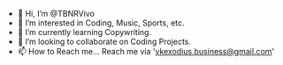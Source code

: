 - 👋 Hi, I’m @TBNRVivo
- 👀 I’m interested in Coding, Music, Sports, etc.
- 🌱 I’m currently learning Copywriting.
- 💞️ I’m looking to collaborate on Coding Projects.
- 📫 How to Reach me... Reach me via 'vkexodius.business@gmail.com'

<!---
TBNRVivo/TBNRVivo is a ✨ special ✨ repository because its `README.md` (this file) appears on your GitHub profile.
You can click the Preview link to take a look at your changes.
--->
